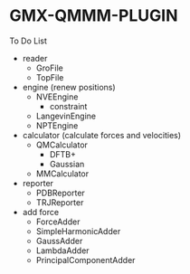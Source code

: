 # GMX-QMMM-PLUGIN

To Do List

- reader
  - GroFile
  - TopFile
- engine (renew positions)
  - NVEEngine
    - constraint
  - LangevinEngine
  - NPTEngine
- calculator (calculate forces and velocities)
  - QMCalculator
    - DFTB+
    - Gaussian
  - MMCalculator
- reporter
  - PDBReporter
  - TRJReporter
- add force
  - ForceAdder
  - SimpleHarmonicAdder
  - GaussAdder
  - LambdaAdder
  - PrincipalComponentAdder
